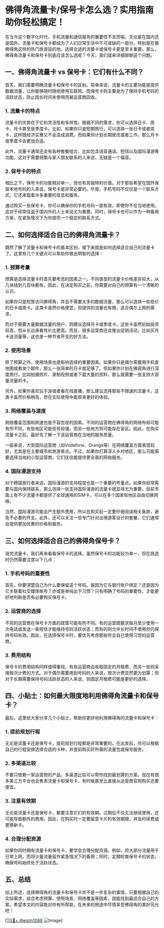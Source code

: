 # 佛得角流量卡/保号卡怎么选？实用指南助你轻松搞定！

在当今这个数字化时代，手机流量和通信服务的重要性不言而喻。无论是在国内还是国外，流量卡和保号卡都成为了人们日常生活中不可或缺的一部分。特别是在像佛得角这样的热门旅游目的地，选择合适的流量卡或保号卡更是至关重要。那么，佛得角流量卡和保号卡到底应该怎么选呢？今天，我们就来详细聊聊这个问题。

## 一、佛得角流量卡 vs 保号卡：它们有什么不同？

首先，我们需要明确流量卡和保号卡的区别。简单来说，流量卡的主要功能是提供数据流量，让你能够随时随地使用互联网。而保号卡则主要是为了保持手机号码的活跃状态，防止因长时间未使用而被运营商回收。

### 1. 流量卡的特点

流量卡的优势在于它的灵活性和多样性。根据不同的需求，你可以选择日卡、周卡、月卡甚至是季度卡。比如，如果你只是短期旅行，可以选择一张日卡或者周卡，这样既经济实惠又不会造成浪费。而如果你计划长期居住或者工作，那么月卡或季度卡会更加合适。

此外，流量卡通常还会有各种套餐组合，比如包含语音通话、短信以及国际漫游等功能。这对于需要频繁与家人朋友联系的人来说，无疑是一个福音。

### 2. 保号卡的特点

相比之下，保号卡的功能相对单一，但也有其独特的价值。对于那些希望在国外保留本地号码的人来说，保号卡是非常必要的。毕竟，手机号码不仅仅是一个联系方式，它还承载着许多重要的信息和服务。

通过购买一张保号卡，你可以确保你的手机号码一直有效，即使你不在当地使用。这对于经常往返于国内外的人士来说尤为重要。同时，保号卡也可以作为一种备用方案，在紧急情况下为你提供一个稳定的联系方式。

## 二、如何选择适合自己的佛得角流量卡？

既然了解了流量卡和保号卡的基本区别，接下来就是如何选择适合自己的流量卡了。这里有几个关键点可以帮助你做出明智的选择：

### 1. 预算考量

预算是选择流量卡时首先要考虑的因素之一。不同类型的流量卡价格差异较大，从几块钱到几百块都有。因此，在决定购买之前，你需要对自己的预算有一个清晰的认识。

如果你只是短暂访问佛得角，并且不需要太多的数据流量，那么可以选择一些低价的日卡或周卡。这类卡虽然价格便宜，但提供的流量也有限，适合偶尔上网的需求。

而对于需要大量数据流量的用户，则建议选择月卡或季度卡。这些卡虽然初始投资较高，但从长远来看性价比更高。而且，很多运营商还会推出促销活动，比如买月卡送流量等，这也是一种节省开支的好方法。

### 2. 使用场景

除了预算之外，使用场景也是影响选择的重要因素。如果你只是偶尔需要用手机查地图或者发个邮件，那么一张简单的日卡就足够了。但如果你计划在佛得角进行深度旅行，比如拍摄照片、录制视频或者下载大量的资料，那么就需要一张支持大容量流量的卡。

另外，如果你喜欢玩手游或者看在线直播，那么建议选择那些不限速的流量卡。这类卡虽然价格稍高，但在实际使用中能带来更好的体验。

### 3. 网络覆盖与速度

网络覆盖范围和网速也是不容忽视的因素。不同的运营商在佛得角的网络布局可能有所不同，有些地区可能信号较强，而另一些地方则可能存在盲区。因此，在购买流量卡之前，最好先了解一下该运营商在当地的服务质量。

一般来说，大型国际运营商（如Vodafone、Orange等）在网络覆盖方面表现较好，尤其是在主要城市和旅游景点。不过，如果你打算深入乡村地区，那么可能需要选择当地的小型运营商，它们往往能提供更全面的网络服务。

### 4. 国际漫游支持

对于跨国旅行者来说，国际漫游的支持程度也是一个重要的考量点。如果你经常需要与国内保持联系，那么选择一张支持国际漫游的流量卡就显得尤为重要。目前市面上有不少流量卡都提供了全球通用的SIM卡，可以在多个国家和地区自由切换网络。

当然，国际漫游可能会产生额外费用，所以在购买前一定要仔细阅读相关条款，避免不必要的开支。此外，还可以关注一些专门针对出境游客设计的套餐，它们通常会提供更加优惠的价格和服务。

## 三、如何选择适合自己的佛得角保号卡？

说完流量卡，我们再来看看保号卡的选择。虽然保号卡的功能较为单一，但在挑选时仍然需要注意以下几点：

### 1. 手机号码的重要性

首先，你要清楚自己为什么要保留这个号码。是因为它与银行账户绑定？还是因为它关联着社交媒体账号？亦或是单纯出于习惯？只有明确了号码的重要性，才能更好地判断是否有必要购买保号卡。

### 2. 运营商的选择

不同的运营商在保号卡方面的政策可能有所不同。有的运营商要求每月至少使用一次电话或发送一条短信才能维持号码活跃状态；而有的则允许长时间不使用但仍保持号码有效。因此，在选择保号卡时，要优先考虑那些符合自己使用习惯的运营商。

### 3. 费用结构

保号卡的费用结构同样值得重视。有些运营商会收取固定的月租费，而另一些则采用按次计费的方式。对于偶尔需要用到号码的人来说，按次计费显然更为划算；但对于长期需要保持号码活跃状态的人来说，则固定月租费可能是更好的选择。

## 四、小贴士：如何最大限度地利用佛得角流量卡和保号卡？

最后，这里给大家分享几个小贴士，帮助你更好地利用佛得角的流量卡和保号卡：

### 1. 提前规划行程

无论是流量卡还是保号卡，提前规划行程都是非常重要的。在出发前，你可以根据自己的行程安排选择合适的卡种，并提前购买好所需的流量包或保号服务。

### 2. 多渠道比较

不要只依赖一家运营商的产品，多渠道比较可以帮你找到最划算的方案。现在有很多第三方平台也会售卖流量卡和保号卡，有时候甚至比直接从运营商官网购买还要便宜。

### 3. 注意有效期

无论是流量卡还是保号卡，都要注意它们的有效期。过期后不仅无法继续使用，还可能导致额外的费用。因此，在购买时一定要留意卡片的有效期限，并及时续费或更换新卡。

### 4. 合理分配资源

如果你同时拥有流量卡和保号卡，要学会合理分配资源。例如，将大部分流量用于日常上网，而将少量流量留作紧急情况下的备用；同时，定期检查保号卡的状态，确保号码始终处于活跃状态。

## 五、总结

综上所述，选择佛得角的流量卡和保号卡并不是一件复杂的事情，只要根据自己的实际需求，综合考虑预算、使用场景、网络覆盖等因素，就能找到最适合自己的方案。希望本文的内容能对你有所帮助，在未来的旅途中尽情享受佛得角的美好风光吧！

[[TG💪+ @esim1088](https://t.me/s/esim1088) ![Image](https://i.postimg.cc/4NQfJmqS/Snipaste-2025-05-13-00-14-12.png)]